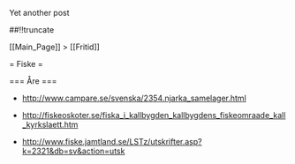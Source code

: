 Yet another post

[meta:author]: <> (Jonas Colmsjo)
[meta:title]: <> (Fiske.md)
[meta:date]: <> (2012-01-01)
[meta:nested:key]: <> (Metadata value)

##!!truncate


[[Main_Page]] > [[Fritid]]


= Fiske =


=== Åre ===

* http://www.campare.se/svenska/2354.njarka_samelager.html

* http://fiskeoskoter.se/fiska_i_kallbygden_kallbygdens_fiskeomraade_kall_kyrkslaett.htm

* http://www.fiske.jamtland.se/LSTz/utskrifter.asp?k=2321&db=sv&action=utsk
